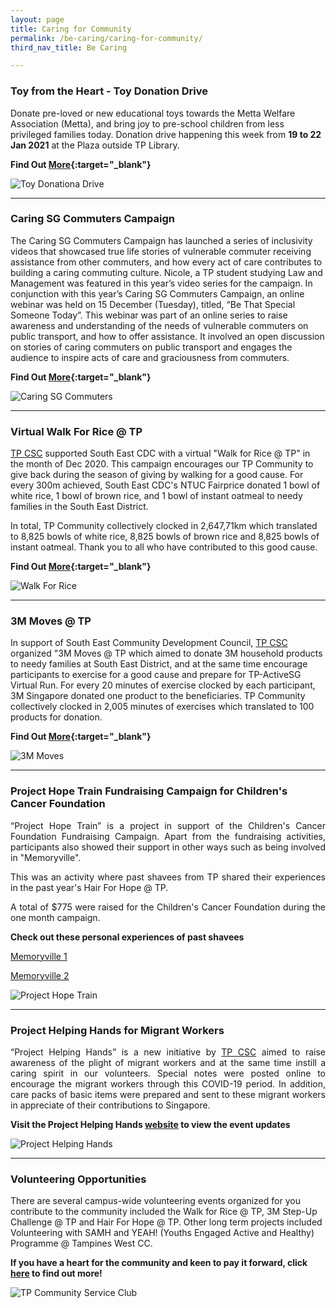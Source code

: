 ```yaml
---
layout: page
title: Caring for Community
permalink: /be-caring/caring-for-community/
third_nav_title: Be Caring

---
```


### Toy from the Heart - Toy Donation Drive ###

Donate pre-loved or new educational toys towards the Metta Welfare Association (Metta), and bring joy to pre-school children from less privileged families today. Donation drive happening this week from **19 to 22 Jan 2021** at the Plaza outside TP Library. 

**Find Out [More](https://www.instagram.com/p/CJ8SfvyHx4Z/){:target="_blank"}**

![Toy Donationa Drive]({{site.baseurl}}/images/BeCaring-ToysDonate.png)


---

### Caring SG Commuters Campaign ###

The Caring SG Commuters Campaign has launched a series of inclusivity videos that showcased true life stories of vulnerable commuter receiving assistance from other commuters, and how every act of care contributes to building a caring commuting culture. Nicole, a TP student studying Law and Management was featured in this year’s video series for the campaign. In conjunction with this year’s Caring SG Commuters Campaign, an online webinar was held on 15 December (Tuesday), titled, “Be That Special Someone Today”. This webinar was part of an online series to raise awareness and understanding of the needs of vulnerable commuters on public transport, and how to offer assistance. It involved an open discussion on stories of caring commuters on public transport and engages the audience to inspire acts of care and graciousness from commuters. 

**Find Out [More](https://www.caringcommuters.gov.sg/video){:target="_blank"}** 

![Caring SG Commuters]({{site.baseurl}}/images/BeCaring-CaringSGCommuters.PNG)

---

### Virtual Walk For Rice @ TP ###

[TP CSC](/p10/csc/) supported South East CDC with a virtual "Walk for Rice @ TP" in the month of Dec 2020. This campaign encourages our TP Community to give back during the season of giving by walking for a good cause. For every 300m achieved, South East CDC's NTUC Fairprice donated 1 bowl of white rice, 1 bowl of brown rice, and 1 bowl of instant oatmeal to needy families in the South East District.

In total, TP Community collectively clocked in 2,647,71km which translated to 8,825 bowls of white rice, 8,825 bowls of brown rice and 8,825 bowls of instant oatmeal. Thank you to all who have contributed to this good cause. 

**Find Out [More](https://www.instagram.com/p/CKJ6ax4H6ql/){:target="_blank"}** 

![Walk For Rice]({{site.baseurl}}/images/BeCaring-WFR-Banner.jpg)

---

### 3M Moves @ TP ###

In support of South East Community Development Council, [TP CSC](/p10/csc/) organized "3M Moves @ TP which aimed to donate 3M household products to needy families at South East District, and at the same time encourage participants to exercise for a good cause and prepare for TP-ActiveSG Virtual Run. For every 20 minutes of exercise clocked by each participant, 3M Singapore donated one product to the beneficiaries. TP Community collectively clocked in 2,005 minutes of exercises which translated to 100 products for donation.

**Find Out [More](https://www.instagram.com/p/CG_fBtZHB27/){:target="_blank"}** 

![3M Moves]({{site.baseurl}}/images/BeCaring-3mmoves.jpg)

---

### Project Hope Train Fundraising Campaign for Children's Cancer Foundation ###
<div style="text-align: justify">
    <p>
“Project Hope Train” is a project in support of the Children's Cancer Foundation Fundraising Campaign. Apart from the fundraising activities, participants also showed their support in other ways such as being involved in "Memoryville".   
    </p>
    <p>
This was an activity where past shavees from TP shared their experiences in the past year's Hair For Hope @ TP.
    </p>
    <p>
A total of $775 were raised for the Children's Cancer Foundation during the one month campaign.
    </p>
</div>

**Check out these personal experiences of past shavees** 

[Memoryville 1](https://www.instagram.com/p/CFHdPYiH2TN/)

[Memoryville 2](https://www.instagram.com/p/CFCk0jln-Fc/)

![Project Hope Train]({{site.baseurl}}/images/ProjectHopeTrain.jpg)

---

### Project Helping Hands for Migrant Workers ###
<div style="text-align: justify">
    <p>
“Project Helping Hands” is a new initiative by <a href="https://www.instagram.com/tp_csc/" target="_blank">TP CSC</a> aimed to raise awareness of the plight of migrant workers and at the same time instill a caring spirit in our volunteers. Special notes were posted online to encourage the migrant workers through this COVID-19 period. In addition, care packs of basic items were prepared and sent to these migrant workers in appreciate of their contributions to Singapore. 
    </p>
</div>

**Visit the Project Helping Hands [website](https://projecthelpinghands1.wixsite.com/mysite) to view the event updates** 

![Project Helping Hands]({{site.baseurl}}/images/BeCaring-project_helping_hands.JPG)

---
### Volunteering Opportunities ###

There are several campus-wide volunteering events organized for you contribute to the community included the Walk for Rice @ TP, 3M Step-Up Challenge @ TP and Hair For Hope @ TP. Other long term projects included Volunteering with SAMH and YEAH! (Youths Engaged Active and Healthy) Programme @ Tampines West CC. 
   
**If you have a heart for the community and keen to pay it forward, click [here](/p10/csc/) to find out more!**

![TP Community Service Club]({{site.baseurl}}/images/BeCaring-mid_autumn_festival.jpg)



